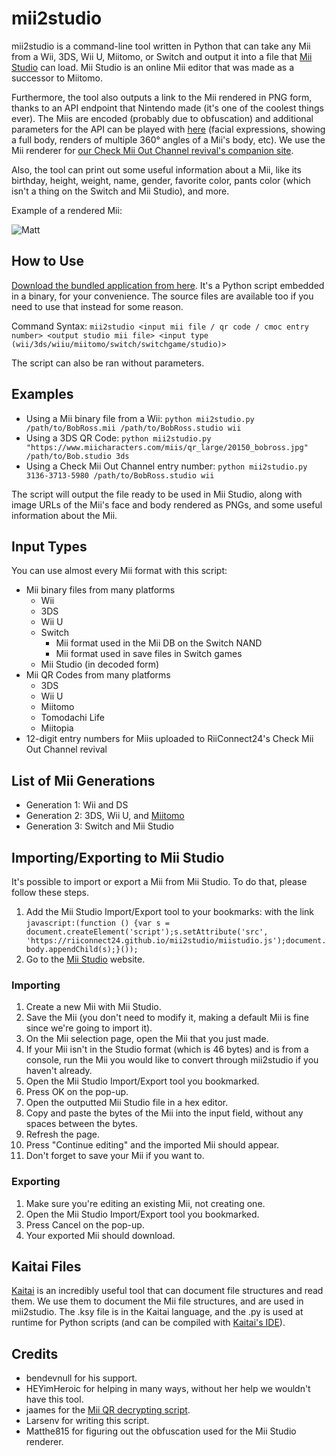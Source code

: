 # mii2studio

mii2studio is a command-line tool written in Python that can take any Mii from a Wii, 3DS, Wii U, Miitomo, or Switch and output it into a file that [Mii Studio](https://accounts.nintendo.com/mii_studio) can load. Mii Studio is an online Mii editor that was made as a successor to Miitomo.

Furthermore, the tool also outputs a link to the Mii rendered in PNG form, thanks to an API endpoint that Nintendo made (it's one of the coolest things ever). The Miis are encoded (probably due to obfuscation) and additional parameters for the API can be played with [here](https://pf2m.com/tools/mii/) (facial expressions, showing a full body, renders of multiple 360° angles of a Mii's body, etc). We use the Mii renderer for [our Check Mii Out Channel revival's companion site](https://miicontest.wii.rc24.xyz/).

Also, the tool can print out some useful information about a Mii, like its birthday, height, weight, name, gender, favorite color, pants color (which isn't a thing on the Switch and Mii Studio), and more.

Example of a rendered Mii:

![Matt](https://studio.mii.nintendo.com/miis/image.png?data=000f145b5f5e646e49546169687477858e878a87878e969d9c9fa6b3b9c0e5acafb6bbb6bcb6b9b8bebfc3cfd1d9da&type=face&width=512&instanceCount=1)

## How to Use

[Download the bundled application from here](https://github.com/RiiConnect24/mii2studio/releases/). It's a Python script embedded in a binary, for your convenience. The source files are available too if you need to use that instead for some reason.

Command Syntax: `mii2studio <input mii file / qr code / cmoc entry number> <output studio mii file> <input type (wii/3ds/wiiu/miitomo/switch/switchgame/studio)>`

The script can also be ran without parameters.

## Examples

* Using a Mii binary file from a Wii: `python mii2studio.py /path/to/BobRoss.mii /path/to/BobRoss.studio wii`
* Using a 3DS QR Code: `python mii2studio.py "https://www.miicharacters.com/miis/qr_large/20150_bobross.jpg" /path/to/Bob.studio 3ds`
* Using a Check Mii Out Channel entry number: `python mii2studio.py 3136-3713-5980 /path/to/BobRoss.studio wii`

The script will output the file ready to be used in Mii Studio, along with image URLs of the Mii's face and body rendered as PNGs, and some useful information about the Mii.

## Input Types

You can use almost every Mii format with this script:

* Mii binary files from many platforms
    * Wii
    * 3DS
    * Wii U
    * Switch
        * Mii format used in the Mii DB on the Switch NAND
        * Mii format used in save files in Switch games
    * Mii Studio (in decoded form)
* Mii QR Codes from many platforms
    * 3DS
    * Wii U
    * Miitomo
    * Tomodachi Life
    * Miitopia
* 12-digit entry numbers for Miis uploaded to RiiConnect24's Check Mii Out Channel revival

## List of Mii Generations

* Generation 1: Wii and DS
* Generation 2: 3DS, Wii U, and [Miitomo](https://kaeru.world/projects/kaerutomo)
* Generation 3: Switch and Mii Studio

## Importing/Exporting to Mii Studio

It's possible to import or export a Mii from Mii Studio. To do that, please follow these steps.

1. Add the Mii Studio Import/Export tool to your bookmarks: with the link `javascript:(function () {var s = document.createElement('script');s.setAttribute('src', 'https://riiconnect24.github.io/mii2studio/miistudio.js');document.body.appendChild(s);}());`
1. Go to the [Mii Studio](https://accounts.nintendo.com/mii_studio) website.

### Importing

1. Create a new Mii with Mii Studio.
1. Save the Mii (you don't need to modify it, making a default Mii is fine since we're going to import it).
1. On the Mii selection page, open the Mii that you just made.
1. If your Mii isn't in the Studio format (which is 46 bytes) and is from a console, run the Mii you would like to convert through mii2studio if you haven't already.
1. Open the Mii Studio Import/Export tool you bookmarked.  
1. Press OK on the pop-up.
1. Open the outputted Mii Studio file in a hex editor.
1. Copy and paste the bytes of the Mii into the input field, without any spaces between the bytes.
1. Refresh the page.
1. Press "Continue editing" and the imported Mii should appear.
1. Don't forget to save your Mii if you want to.

### Exporting

1. Make sure you're editing an existing Mii, not creating one.
1. Open the Mii Studio Import/Export tool you bookmarked.
1. Press Cancel on the pop-up.
1. Your exported Mii should download.

## Kaitai Files

[Kaitai](https://kaitai.io/) is an incredibly useful tool that can document file structures and read them. We use them to document the Mii file structures, and are used in mii2studio. The .ksy file is in the Kaitai language, and the .py is used at runtime for Python scripts (and can be compiled with [Kaitai's IDE](https://ide.kaitai.io/)).

## Credits

* bendevnull for his support.
* HEYimHeroic for helping in many ways, without her help we wouldn't have this tool.
* jaames for the [Mii QR decrypting script](https://gist.github.com/jaames/96ce8daa11b61b758b6b0227b55f9f78).
* Larsenv for writing this script.
* Matthe815 for figuring out the obfuscation used for the Mii Studio renderer.
